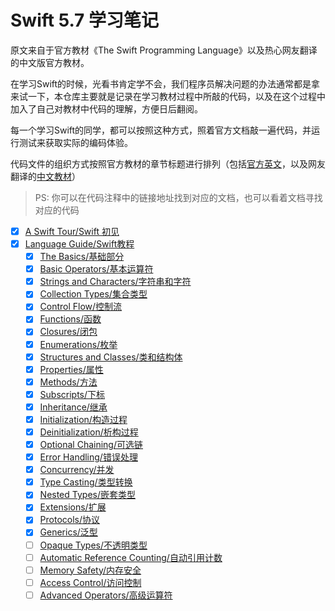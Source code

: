 # Swift 5.7 学习笔记
原文来自于官方教材《The Swift Programming Language》以及热心网友翻译的中文版官方教材。

在学习Swift的时候，光看书肯定学不会，我们程序员解决问题的办法通常都是拿来试一下，本仓库主要就是记录在学习教材过程中所敲的代码，以及在这个过程中加入了自己对教材中代码的理解，方便日后翻阅。

每一个学习Swift的同学，都可以按照这种方式，照着官方文档敲一遍代码，并运行测试来获取实际的编码体验。

代码文件的组织方式按照官方教材的章节标题进行排列（包括[官方英文](https://docs.swift.org/swift-book/)，以及网友翻译的[中文教材](https://swiftgg.gitbook.io/swift/)）

> PS: 你可以在代码注释中的链接地址找到对应的文档，也可以看着文档寻找对应的代码

- [X] [A Swift Tour/Swift 初见](https://github.com/dongfangzan/Swift5.7-Notes/blob/main/Swift5.7-Notes/1.%20Welcome%20to%20Swift(%E6%AC%A2%E8%BF%8E%E4%BD%BF%E7%94%A8Swift)/A%20Swift%20Tour.swift)
- [X] [Language Guide/Swift教程](https://github.com/dongfangzan/Swift5.7-Notes/tree/main/Swift5.7-Notes/2.%20Language%20Guild(Swift%E6%95%99%E7%A8%8B))
  - [X] [The Basics/基础部分](https://github.com/dongfangzan/Swift5.7-Notes/blob/main/Swift5.7-Notes/2.%20Language%20Guild(Swift%E6%95%99%E7%A8%8B)/TheBasics.swift)
  - [X] [Basic Operators/基本运算符](https://github.com/dongfangzan/Swift5.7-Notes/blob/main/Swift5.7-Notes/2.%20Language%20Guild(Swift%E6%95%99%E7%A8%8B)/BasicOperators.swift)
  - [X] [Strings and Characters/字符串和字符](https://github.com/dongfangzan/Swift5.7-Notes/blob/main/Swift5.7-Notes/2.%20Language%20Guild(Swift%E6%95%99%E7%A8%8B)/StringsAndCharacters.swift)
  - [X] [Collection Types/集合类型](https://github.com/dongfangzan/Swift5.7-Notes/blob/main/Swift5.7-Notes/2.%20Language%20Guild(Swift%E6%95%99%E7%A8%8B)/CollectionTypes.swift)
  - [X] [Control Flow/控制流](https://github.com/dongfangzan/Swift5.7-Notes/blob/main/Swift5.7-Notes/2.%20Language%20Guild(Swift%E6%95%99%E7%A8%8B)/ControlFlow.swift)
  - [X] [Functions/函数](https://github.com/dongfangzan/Swift5.7-Notes/blob/main/Swift5.7-Notes/2.%20Language%20Guild(Swift%E6%95%99%E7%A8%8B)/Functions.swift)
  - [X] [Closures/闭包](https://github.com/dongfangzan/Swift5.7-Notes/blob/main/Swift5.7-Notes/2.%20Language%20Guild(Swift%E6%95%99%E7%A8%8B)/Closures.swift)
  - [X] [Enumerations/枚举](https://github.com/dongfangzan/Swift5.7-Notes/blob/main/Swift5.7-Notes/2.%20Language%20Guild(Swift%E6%95%99%E7%A8%8B)/Enumerations.swift)
  - [X] [Structures and Classes/类和结构体](https://github.com/dongfangzan/Swift5.7-Notes/blob/main/Swift5.7-Notes/2.%20Language%20Guild(Swift%E6%95%99%E7%A8%8B)/StructuresAndClasses.swift)
  - [X] [Properties/属性](https://github.com/dongfangzan/Swift5.7-Notes/blob/main/Swift5.7-Notes/2.%20Language%20Guild(Swift%E6%95%99%E7%A8%8B)/Properties.swift)
  - [X] [Methods/方法](https://github.com/dongfangzan/Swift5.7-Notes/blob/main/Swift5.7-Notes/2.%20Language%20Guild(Swift%E6%95%99%E7%A8%8B)/Methods.swift)
  - [X] [Subscripts/下标](https://github.com/dongfangzan/Swift5.7-Notes/blob/main/Swift5.7-Notes/2.%20Language%20Guild(Swift%E6%95%99%E7%A8%8B)/Subscripts.swift)
  - [X] [Inheritance/继承](https://github.com/dongfangzan/Swift5.7-Notes/blob/main/Swift5.7-Notes/2.%20Language%20Guild(Swift%E6%95%99%E7%A8%8B)/Inheritance.swift)
  - [X] [Initialization/构造过程](https://github.com/dongfangzan/Swift5.7-Notes/blob/main/Swift5.7-Notes/2.%20Language%20Guild(Swift%E6%95%99%E7%A8%8B)/Initialization.swift)
  - [X] [Deinitialization/析构过程](https://github.com/dongfangzan/Swift5.7-Notes/blob/main/Swift5.7-Notes/2.%20Language%20Guild(Swift%E6%95%99%E7%A8%8B)/Deinitialization.swift)
  - [X] [Optional Chaining/可选链](https://github.com/dongfangzan/Swift5.7-Notes/blob/main/Swift5.7-Notes/2.%20Language%20Guild(Swift%E6%95%99%E7%A8%8B)/OptionalChaining.swift)
  - [X] [Error Handling/错误处理](https://github.com/dongfangzan/Swift5.7-Notes/blob/main/Swift5.7-Notes/2.%20Language%20Guild(Swift%E6%95%99%E7%A8%8B)/ErrorHandling.swift)
  - [X] [Concurrency/并发](https://github.com/dongfangzan/Swift5.7-Notes/blob/main/Swift5.7-Notes/2.%20Language%20Guild(Swift%E6%95%99%E7%A8%8B)/Concurrency.swift)
  - [X] [Type Casting/类型转换](https://github.com/dongfangzan/Swift5.7-Notes/blob/main/Swift5.7-Notes/2.%20Language%20Guild(Swift%E6%95%99%E7%A8%8B)/TypeCasting.swift)
  - [X] [Nested Types/嵌套类型](https://github.com/dongfangzan/Swift5.7-Notes/blob/main/Swift5.7-Notes/2.%20Language%20Guild(Swift%E6%95%99%E7%A8%8B)/NestedTypes.swift)
  - [X] [Extensions/扩展](https://github.com/dongfangzan/Swift5.7-Notes/blob/main/Swift5.7-Notes/2.%20Language%20Guild(Swift%E6%95%99%E7%A8%8B)/Extesions.swift)
  - [X] [Protocols/协议](https://github.com/dongfangzan/Swift5.7-Notes/blob/main/Swift5.7-Notes/2.%20Language%20Guild(Swift%E6%95%99%E7%A8%8B)/Protocols.swift)
  - [X] [Generics/泛型](https://github.com/dongfangzan/Swift5.7-Notes/blob/main/Swift5.7-Notes/2.%20Language%20Guild(Swift%E6%95%99%E7%A8%8B)/Generics.swift)
  - [ ] [Opaque Types/不透明类型]()
  - [ ] [Automatic Reference Counting/自动引用计数]()
  - [ ] [Memory Safety/内存安全]()
  - [ ] [Access Control/访问控制]()
  - [ ] [Advanced Operators/高级运算符]()

